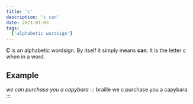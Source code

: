 ```yaml
---
title: 'c'
description: 'c can'
date: 2021-01-03
tags:
  ['alphabetic wordsign']
---
```


**C** is an alphabetic wordsign. By itself it simply means **can**. It is the letter c when in a word.

## Example

*we can purchase you a capybara*
::: braille
we c purchase you a capybara
:::